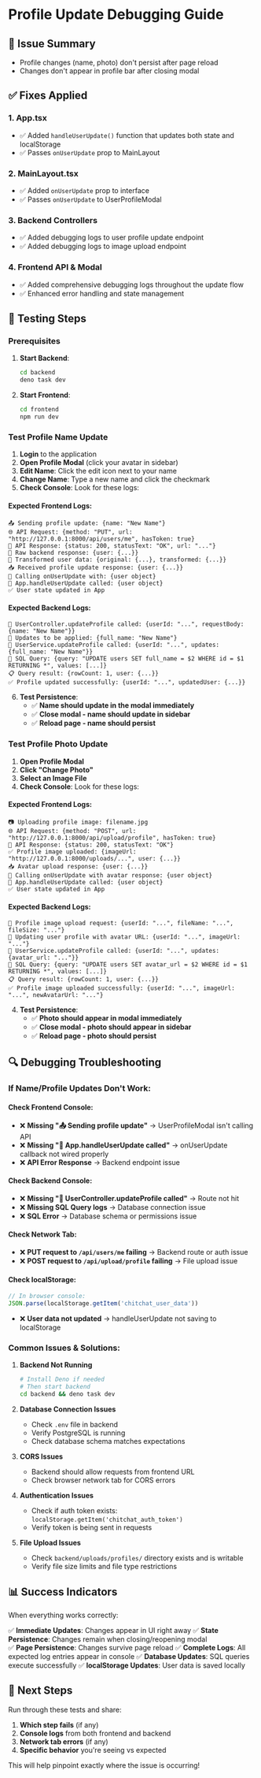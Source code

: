 # Profile Update Debugging Guide

## 🚨 Issue Summary
- Profile changes (name, photo) don't persist after page reload
- Changes don't appear in profile bar after closing modal

## ✅ Fixes Applied

### 1. **App.tsx**
- ✅ Added `handleUserUpdate()` function that updates both state and localStorage
- ✅ Passes `onUserUpdate` prop to MainLayout

### 2. **MainLayout.tsx** 
- ✅ Added `onUserUpdate` prop to interface
- ✅ Passes `onUserUpdate` to UserProfileModal

### 3. **Backend Controllers**
- ✅ Added debugging logs to user profile update endpoint
- ✅ Added debugging logs to image upload endpoint

### 4. **Frontend API & Modal**
- ✅ Added comprehensive debugging logs throughout the update flow
- ✅ Enhanced error handling and state management

## 🧪 Testing Steps

### Prerequisites
1. **Start Backend**:
   ```bash
   cd backend
   deno task dev
   ```

2. **Start Frontend**:
   ```bash
   cd frontend  
   npm run dev
   ```

### Test Profile Name Update

1. **Login** to the application
2. **Open Profile Modal** (click your avatar in sidebar)
3. **Edit Name**: Click the edit icon next to your name
4. **Change Name**: Type a new name and click the checkmark
5. **Check Console**: Look for these logs:

#### Expected Frontend Logs:
```
📤 Sending profile update: {name: "New Name"}
🌐 API Request: {method: "PUT", url: "http://127.0.0.1:8000/api/users/me", hasToken: true}
📡 API Response: {status: 200, statusText: "OK", url: "..."}
📝 Raw backend response: {user: {...}}
🔄 Transformed user data: {original: {...}, transformed: {...}}
📥 Received profile update response: {user: {...}}
🔄 Calling onUserUpdate with: {user object}
🔄 App.handleUserUpdate called: {user object}
✅ User state updated in App
```

#### Expected Backend Logs:
```
👤 UserController.updateProfile called: {userId: "...", requestBody: {name: "New Name"}}
🔄 Updates to be applied: {full_name: "New Name"}
🔄 UserService.updateProfile called: {userId: "...", updates: {full_name: "New Name"}}
📝 SQL Query: {query: "UPDATE users SET full_name = $2 WHERE id = $1 RETURNING *", values: [...]}
📋 Query result: {rowCount: 1, user: {...}}
✅ Profile updated successfully: {userId: "...", updatedUser: {...}}
```

6. **Test Persistence**:
   - ✅ **Name should update in the modal immediately**
   - ✅ **Close modal - name should update in sidebar**  
   - ✅ **Reload page - name should persist**

### Test Profile Photo Update

1. **Open Profile Modal**
2. **Click "Change Photo"**
3. **Select an Image File**
4. **Check Console**: Look for these logs:

#### Expected Frontend Logs:
```
📷 Uploading profile image: filename.jpg
🌐 API Request: {method: "POST", url: "http://127.0.0.1:8000/api/upload/profile", hasToken: true}
📡 API Response: {status: 200, statusText: "OK"}  
✅ Profile image uploaded: {imageUrl: "http://127.0.0.1:8000/uploads/...", user: {...}}
📥 Avatar upload response: {user: {...}}
🔄 Calling onUserUpdate with avatar response: {user object}
🔄 App.handleUserUpdate called: {user object}
✅ User state updated in App
```

#### Expected Backend Logs:
```
📸 Profile image upload request: {userId: "...", fileName: "...", fileSize: "..."}
🔄 Updating user profile with avatar URL: {userId: "...", imageUrl: "..."}
🔄 UserService.updateProfile called: {userId: "...", updates: {avatar_url: "..."}}
📝 SQL Query: {query: "UPDATE users SET avatar_url = $2 WHERE id = $1 RETURNING *", values: [...]}
📋 Query result: {rowCount: 1, user: {...}}
✅ Profile image uploaded successfully: {userId: "...", imageUrl: "...", newAvatarUrl: "..."}
```

4. **Test Persistence**:
   - ✅ **Photo should appear in modal immediately**
   - ✅ **Close modal - photo should appear in sidebar**
   - ✅ **Reload page - photo should persist**

## 🔍 Debugging Troubleshooting

### If Name/Profile Updates Don't Work:

#### Check Frontend Console:
- ❌ **Missing "📤 Sending profile update"** → UserProfileModal isn't calling API
- ❌ **Missing "🔄 App.handleUserUpdate called"** → onUserUpdate callback not wired properly
- ❌ **API Error Response** → Backend endpoint issue

#### Check Backend Console:  
- ❌ **Missing "👤 UserController.updateProfile called"** → Route not hit
- ❌ **Missing SQL Query logs** → Database connection issue
- ❌ **SQL Error** → Database schema or permissions issue

#### Check Network Tab:
- ❌ **PUT request to `/api/users/me` failing** → Backend route or auth issue
- ❌ **POST request to `/api/upload/profile` failing** → File upload issue

#### Check localStorage:
```javascript
// In browser console:
JSON.parse(localStorage.getItem('chitchat_user_data'))
```
- ❌ **User data not updated** → handleUserUpdate not saving to localStorage

### Common Issues & Solutions:

1. **Backend Not Running**
   ```bash
   # Install Deno if needed
   # Then start backend
   cd backend && deno task dev
   ```

2. **Database Connection Issues**
   - Check `.env` file in backend
   - Verify PostgreSQL is running
   - Check database schema matches expectations

3. **CORS Issues**  
   - Backend should allow requests from frontend URL
   - Check browser network tab for CORS errors

4. **Authentication Issues**
   - Check if auth token exists: `localStorage.getItem('chitchat_auth_token')`
   - Verify token is being sent in requests

5. **File Upload Issues**
   - Check `backend/uploads/profiles/` directory exists and is writable
   - Verify file size limits and file type restrictions

## 📊 Success Indicators

When everything works correctly:

✅ **Immediate Updates**: Changes appear in UI right away
✅ **State Persistence**: Changes remain when closing/reopening modal  
✅ **Page Persistence**: Changes survive page reload
✅ **Complete Logs**: All expected log entries appear in console
✅ **Database Updates**: SQL queries execute successfully
✅ **localStorage Updates**: User data is saved locally

## 🎯 Next Steps

Run through these tests and share:
1. **Which step fails** (if any)
2. **Console logs** from both frontend and backend
3. **Network tab errors** (if any)
4. **Specific behavior** you're seeing vs expected

This will help pinpoint exactly where the issue is occurring!
